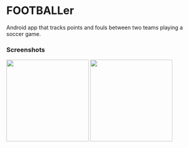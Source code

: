 # FOOTBALLer
Android app that tracks points and fouls between two teams playing a soccer game.

### Screenshots
<img src="https://imgur.com/N3rXrT5.png" width="215">      <img src="https://imgur.com/FbdNFQb.png" width="215">
